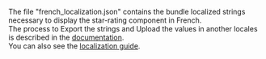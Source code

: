 The file "french_localization.json" contains the bundle localized strings necessary to display the star-rating component in French.  
The process to Export the strings and Upload the values in another locales is described in the [documentation](https://docs.bmc.com/docs/innovationsuite/233/localizing-an-application-1223791413.html?src=search#Localizinganapplication-TolocalizeOOTBviewcomponentdefinitions).  
You can also see the [localization guide](../../_guides/LOCALIZATION.MD).

